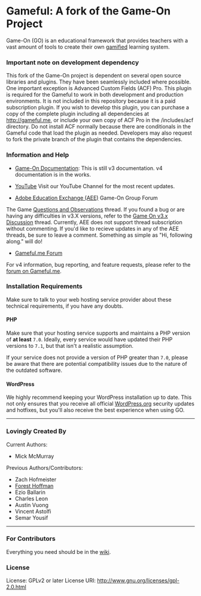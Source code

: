 # Gameful: A fork of the Game-On Project

Game-On (GO) is an educational framework that provides teachers with a vast amount of tools to create their own <a href="http://en.wikipedia.org/wiki/Gamification" target="_blank">gamified</a> learning system.

### Important note on development dependency

This fork of the Game-On project is dependent on several open source libraries and plugins. They have been seamlessly included where possible.  One important exception is Advanced Custom Fields (ACF) Pro. This plugin is required for the Gameful to work in both development and production environments. It is not included in this repository because it is a paid subscription plugin. If you wish to develop this plugin, you can purchase a copy of the complete plugin including all dependencies at http://gameful.me, or include your own copy of ACF Pro in the /includes/acf directory. Do not install ACF normally because there are conditionals in the Gameful code that load the plugin as needed. Developers may also request to fork the private branch of the plugin that contains the dependencies.

### Information and Help

* <a href="http://maclab.guhsd.net/game-on" rel="nofollow">Game-On Documentation</a>: This is still v3 documentation.  v4 documentation is in the works.

* <a href='https://www.youtube.com/channel/UC1G3josozpubdzaINcFjk0g' >YouTube</a> Visit our YouTube Channel for the most recent updates.
* <a href="http://edex.adobe.com/group/game-on/discussions/" rel="nofollow">Adobe Education Exchange (AEE)</a> Game-On Group Forum

The Game  <a href="https://edex.adobe.com/group/game-on/discussion/-9038000/" rel="nofollow">Questions and Observations</a> thread.
If you found a bug or are having any difficulties in v3.X versions, refer to the <a href="https://edex.adobe.com/group/game-on/discussion/v9f80aa7d/" rel="nofollow">Game On v3.x Discussion</a> thread.
Currently, AEE does not support thread subscription without commenting. If you'd like to recieve updates in any of the AEE threads, be sure to leave a comment. Something as simple as "Hi, following along." will do!
    
* <a href="https://gameful.me/forums" rel="nofollow">Gameful.me Forum</a></li>

For v4 information, bug reporting, and feature requests, please refer to the <a href="https://gameful.me/forums" rel="nofollow">forum on Gameful.me</a>.


### Installation Requirements

Make sure to talk to your web hosting service provider about these technical requirements, if you have any doubts.

#### PHP

Make sure that your hosting service supports and maintains a PHP version of **at least** `7.0`. Ideally, every service would have updated their PHP versions to `7.1`, but that isn't a realistic assumption. 

If your service does not provide a version of PHP greater than `7.0`, please be aware that there are potential compatibility issues due to the nature of the outdated software.

#### WordPress

We highly recommend keeping your WordPress installation up to date. This not only ensures that you receive all official [WordPress.org](https://wordpress.org/) security updates and hotfixes, but you'll also receive the best experience when using GO.

* * *

### Lovingly Created By

Current Authors:
* Mick McMurray


Previous Authors/Contributors:

* Zach Hofmeister
* <a href='http://foresthoffman.com' target='_blank'>Forest Hoffman</a>
* Ezio Ballarin
* Charles Leon
* Austin Vuong
* Vincent Astolfi
* Semar Yousif

* * *

### For Contributors

Everything you need should be in the [wiki](https://github.com/TheMacLab/game-on/wiki/).

### License
License:           GPLv2 or later
License URI:       http://www.gnu.org/licenses/gpl-2.0.html
